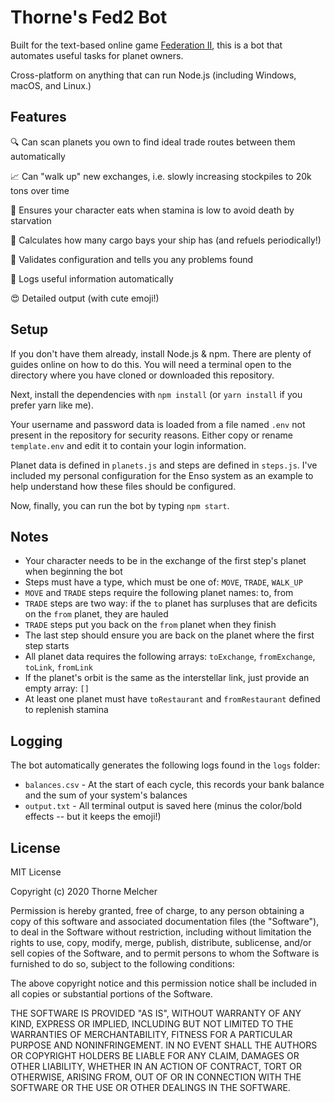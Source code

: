 # Thorne's Fed2 Bot

Built for the text-based online game [Federation II](https://federation2.com), this is a bot that automates useful tasks for planet owners.

Cross-platform on anything that can run Node.js (including Windows, macOS, and Linux.)

## Features

🔍 Can scan planets you own to find ideal trade routes between them automatically

📈 Can "walk up" new exchanges, i.e. slowly increasing stockpiles to 20k tons over time

🍕 Ensures your character eats when stamina is low to avoid death by starvation

🚀 Calculates how many cargo bays your ship has (and refuels periodically!)

🧪 Validates configuration and tells you any problems found

📒 Logs useful information automatically

😍 Detailed output (with cute emoji!)

## Setup

If you don't have them already, install Node.js & npm. There are plenty of guides online on how to do this. You will need a terminal open to the directory where you have cloned or downloaded this repository.

Next, install the dependencies with ```npm install``` (or ```yarn install``` if you prefer yarn like me).

Your username and password data is loaded from a file named ```.env``` not present in the repository for security reasons. Either copy or rename ```template.env``` and edit it to contain your login information.

Planet data is defined in ```planets.js``` and steps are defined in ```steps.js```. I've included my personal configuration for the Enso system as an 
example to help understand how these files should be configured.

Now, finally, you can run the bot by typing ```npm start```.

## Notes

* Your character needs to be in the exchange of the first step's planet when beginning the bot
* Steps must have a type, which must be one of: ```MOVE```, ```TRADE```, ```WALK_UP```
* ```MOVE``` and ```TRADE``` steps require the following planet names: to, from
* ```TRADE``` steps are two way: if the ```to``` planet has surpluses that are deficits on the ```from``` planet, they are hauled
* ```TRADE``` steps put you back on the ```from``` planet when they finish
* The last step should ensure you are back on the planet where the first step starts
* All planet data requires the following arrays: ```toExchange```, ```fromExchange```, ```toLink```, ```fromLink```
* If the planet's orbit is the same as the interstellar link, just provide an empty array: ```[]```
* At least one planet must have ```toRestaurant``` and ```fromRestaurant``` defined to replenish stamina

## Logging

The bot automatically generates the following logs found in the ```logs``` folder:

* ```balances.csv``` - At the start of each cycle, this records your bank balance and the sum of your system's balances
* ```output.txt``` - All terminal output is saved here (minus the color/bold effects -- but it keeps the emoji!)

## License

MIT License

Copyright (c) 2020 Thorne Melcher

Permission is hereby granted, free of charge, to any person obtaining a copy
of this software and associated documentation files (the "Software"), to deal
in the Software without restriction, including without limitation the rights
to use, copy, modify, merge, publish, distribute, sublicense, and/or sell
copies of the Software, and to permit persons to whom the Software is
furnished to do so, subject to the following conditions:

The above copyright notice and this permission notice shall be included in all
copies or substantial portions of the Software.

THE SOFTWARE IS PROVIDED "AS IS", WITHOUT WARRANTY OF ANY KIND, EXPRESS OR
IMPLIED, INCLUDING BUT NOT LIMITED TO THE WARRANTIES OF MERCHANTABILITY,
FITNESS FOR A PARTICULAR PURPOSE AND NONINFRINGEMENT. IN NO EVENT SHALL THE
AUTHORS OR COPYRIGHT HOLDERS BE LIABLE FOR ANY CLAIM, DAMAGES OR OTHER
LIABILITY, WHETHER IN AN ACTION OF CONTRACT, TORT OR OTHERWISE, ARISING FROM,
OUT OF OR IN CONNECTION WITH THE SOFTWARE OR THE USE OR OTHER DEALINGS IN THE
SOFTWARE.
